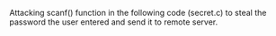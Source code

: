 Attacking scanf() function in the following code (secret.c) to steal the password the user entered and send it to remote server.
